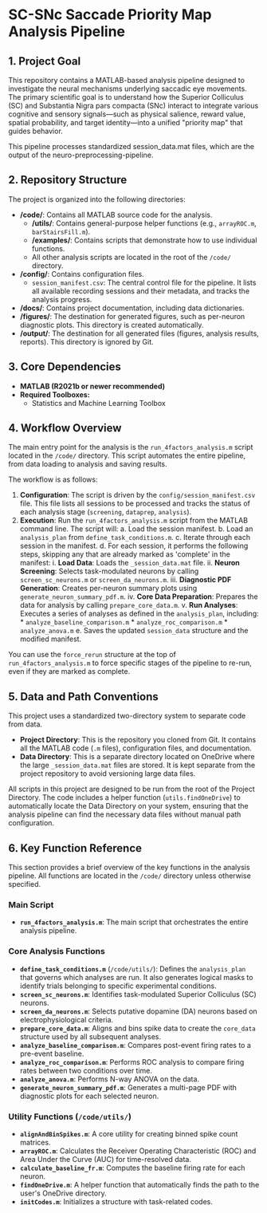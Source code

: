 # **SC-SNc Saccade Priority Map Analysis Pipeline**

## **1\. Project Goal**

This repository contains a MATLAB-based analysis pipeline designed to investigate the neural mechanisms underlying saccadic eye movements. The primary scientific goal is to understand how the Superior Colliculus (SC) and Substantia Nigra pars compacta (SNc) interact to integrate various cognitive and sensory signals—such as physical salience, reward value, spatial probability, and target identity—into a unified "priority map" that guides behavior.

This pipeline processes standardized session\_data.mat files, which are the output of the neuro-preprocessing-pipeline.

## **2\. Repository Structure**

The project is organized into the following directories:

*   **/code/**: Contains all MATLAB source code for the analysis.
    *   **/utils/**: Contains general-purpose helper functions (e.g., `arrayROC.m`, `barStairsFill.m`).
    *   **/examples/**: Contains scripts that demonstrate how to use individual functions.
    *   All other analysis scripts are located in the root of the `/code/` directory.
*   **/config/**: Contains configuration files.
    *   `session_manifest.csv`: The central control file for the pipeline. It lists all available recording sessions and their metadata, and tracks the analysis progress.
*   **/docs/**: Contains project documentation, including data dictionaries.
*   **/figures/**: The destination for generated figures, such as per-neuron diagnostic plots. This directory is created automatically.
*   **/output/**: The destination for all generated files (figures, analysis results, reports). This directory is ignored by Git.

## **3. Core Dependencies**

*   **MATLAB (R2021b or newer recommended)**
*   **Required Toolboxes:**
    *   Statistics and Machine Learning Toolbox

## **4. Workflow Overview**

The main entry point for the analysis is the `run_4factors_analysis.m` script located in the `/code/` directory. This script automates the entire pipeline, from data loading to analysis and saving results.

The workflow is as follows:

1.  **Configuration**: The script is driven by the `config/session_manifest.csv` file. This file lists all sessions to be processed and tracks the status of each analysis stage (`screening`, `dataprep`, `analysis`).
2.  **Execution**: Run the `run_4factors_analysis.m` script from the MATLAB command line. The script will:
    a.  Load the session manifest.
    b.  Load an `analysis_plan` from `define_task_conditions.m`.
    c.  Iterate through each session in the manifest.
    d.  For each session, it performs the following steps, skipping any that are already marked as 'complete' in the manifest:
        i.  **Load Data**: Loads the `_session_data.mat` file.
        ii. **Neuron Screening**: Selects task-modulated neurons by calling `screen_sc_neurons.m` or `screen_da_neurons.m`.
        iii. **Diagnostic PDF Generation**: Creates per-neuron summary plots using `generate_neuron_summary_pdf.m`.
        iv. **Core Data Preparation**: Prepares the data for analysis by calling `prepare_core_data.m`.
        v.  **Run Analyses**: Executes a series of analyses as defined in the `analysis_plan`, including:
            *   `analyze_baseline_comparison.m`
            *   `analyze_roc_comparison.m`
            *   `analyze_anova.m`
    e.  Saves the updated `session_data` structure and the modified manifest.

You can use the `force_rerun` structure at the top of `run_4factors_analysis.m` to force specific stages of the pipeline to re-run, even if they are marked as complete.

## **5\. Data and Path Conventions**

This project uses a standardized two-directory system to separate code from data.

*   **Project Directory**: This is the repository you cloned from Git. It contains all the MATLAB code (`.m` files), configuration files, and documentation.
*   **Data Directory**: This is a separate directory located on OneDrive where the large `_session_data.mat` files are stored. It is kept separate from the project repository to avoid versioning large data files.

All scripts in this project are designed to be run from the root of the Project Directory. The code includes a helper function (`utils.findOneDrive`) to automatically locate the Data Directory on your system, ensuring that the analysis pipeline can find the necessary data files without manual path configuration.

## **6. Key Function Reference**

This section provides a brief overview of the key functions in the analysis pipeline. All functions are located in the `/code/` directory unless otherwise specified.

### **Main Script**

*   **`run_4factors_analysis.m`**: The main script that orchestrates the entire analysis pipeline.

### **Core Analysis Functions**

*   **`define_task_conditions.m`** (`/code/utils/`): Defines the `analysis_plan` that governs which analyses are run. It also generates logical masks to identify trials belonging to specific experimental conditions.
*   **`screen_sc_neurons.m`**: Identifies task-modulated Superior Colliculus (SC) neurons.
*   **`screen_da_neurons.m`**: Selects putative dopamine (DA) neurons based on electrophysiological criteria.
*   **`prepare_core_data.m`**: Aligns and bins spike data to create the `core_data` structure used by all subsequent analyses.
*   **`analyze_baseline_comparison.m`**: Compares post-event firing rates to a pre-event baseline.
*   **`analyze_roc_comparison.m`**: Performs ROC analysis to compare firing rates between two conditions over time.
*   **`analyze_anova.m`**: Performs N-way ANOVA on the data.
*   **`generate_neuron_summary_pdf.m`**: Generates a multi-page PDF with diagnostic plots for each selected neuron.

### **Utility Functions (`/code/utils/`)**

*   **`alignAndBinSpikes.m`**: A core utility for creating binned spike count matrices.
*   **`arrayROC.m`**: Calculates the Receiver Operating Characteristic (ROC) and Area Under the Curve (AUC) for time-resolved data.
*   **`calculate_baseline_fr.m`**: Computes the baseline firing rate for each neuron.
*   **`findOneDrive.m`**: A helper function that automatically finds the path to the user's OneDrive directory.
*   **`initCodes.m`**: Initializes a structure with task-related codes.